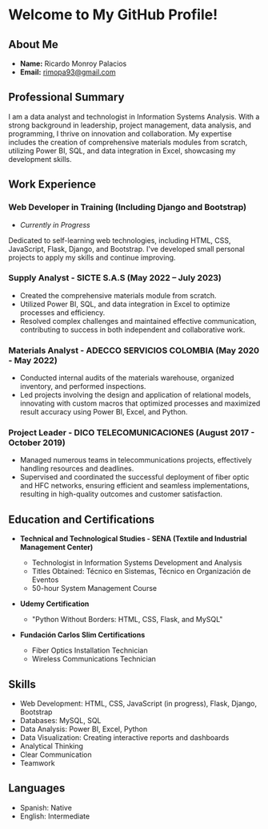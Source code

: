 # Welcome to My GitHub Profile!

## About Me

- **Name:** Ricardo Monroy Palacios
- **Email:** rimopa93@gmail.com

## Professional Summary

I am a data analyst and technologist in Information Systems Analysis. With a strong background in leadership, project management, data analysis, and programming, I thrive on innovation and collaboration. My expertise includes the creation of comprehensive materials modules from scratch, utilizing Power BI, SQL, and data integration in Excel, showcasing my development skills.

## Work Experience

### Web Developer in Training (Including Django and Bootstrap)
- *Currently in Progress*

Dedicated to self-learning web technologies, including HTML, CSS, JavaScript, Flask, Django, and Bootstrap. I've developed small personal projects to apply my skills and continue improving.

### Supply Analyst - SICTE S.A.S (May 2022 – July 2023)
- Created the comprehensive materials module from scratch.
- Utilized Power BI, SQL, and data integration in Excel to optimize processes and efficiency.
- Resolved complex challenges and maintained effective communication, contributing to success in both independent and collaborative work.

### Materials Analyst - ADECCO SERVICIOS COLOMBIA (May 2020 - May 2022)
- Conducted internal audits of the materials warehouse, organized inventory, and performed inspections.
- Led projects involving the design and application of relational models, innovating with custom macros that optimized processes and maximized result accuracy using Power BI, Excel, and Python.

### Project Leader - DICO TELECOMUNICACIONES (August 2017 - October 2019)
- Managed numerous teams in telecommunications projects, effectively handling resources and deadlines.
- Supervised and coordinated the successful deployment of fiber optic and HFC networks, ensuring efficient and seamless implementations, resulting in high-quality outcomes and customer satisfaction.

## Education and Certifications

- **Technical and Technological Studies - SENA (Textile and Industrial Management Center)**
  - Technologist in Information Systems Development and Analysis
  - Titles Obtained: Técnico en Sistemas, Técnico en Organización de Eventos
  - 50-hour System Management Course

- **Udemy Certification**
  - "Python Without Borders: HTML, CSS, Flask, and MySQL"

- **Fundación Carlos Slim Certifications**
  - Fiber Optics Installation Technician
  - Wireless Communications Technician

## Skills

- Web Development: HTML, CSS, JavaScript (in progress), Flask, Django, Bootstrap
- Databases: MySQL, SQL
- Data Analysis: Power BI, Excel, Python
- Data Visualization: Creating interactive reports and dashboards
- Analytical Thinking
- Clear Communication
- Teamwork

## Languages

- Spanish: Native
- English: Intermediate

